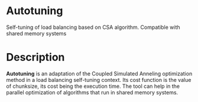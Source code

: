 # Autotuning
Self-tuning of load balancing based on CSA algorithm. Compatible with shared memory systems

# Description
**Autotuning** is an adaptation of the Coupled Simulated Anneling optimization method in a load balancing self-tuning context. Its cost function is the value of chunksize, its cost being the execution time. The tool can help in the parallel optimization of algorithms that run in shared memory systems.




